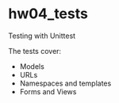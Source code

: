 # hw04_tests
Testing with Unittest 

The tests cover: 
- Models
- URLs
- Namespaces and templates
- Forms and Views

